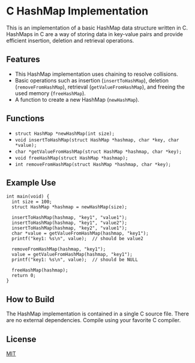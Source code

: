 # C HashMap Implementation

This is an implementation of a basic HashMap data structure written in C. HashMaps in C are a way of storing data in key-value pairs and provide efficient insertion, deletion and retrieval operations.

## Features

- This HashMap implementation uses chaining to resolve collisions.
- Basic operations such as insertion (`insertToHashMap`), deletion (`removeFromHashMap`), retrieval (`getValueFromHashMap`), and freeing the used memory (`freeHashMap`).
- A function to create a new HashMap (`newHashMap`).

## Functions

- `struct HashMap *newHashMap(int size);`
- `void insertToHashMap(struct HashMap *hashmap, char *key, char *value);`
- `char *getValueFromHashMap(struct HashMap *hashmap, char *key);`
- `void freeHashMap(struct HashMap *hashmap);`
- `int removeFromHashMap(struct HashMap *hashmap, char *key);`

## Example Use

```
int main(void) {
  int size = 100;
  struct HashMap *hashmap = newHashMap(size);

  insertToHashMap(hashmap, "key1", "value1");
  insertToHashMap(hashmap, "key1", "value2");
  insertToHashMap(hashmap, "key2", "value1");
  char *value = getValueFromHashMap(hashmap, "key1");
  printf("key1: %s\n", value);  // should be value2

  removeFromHashMap(hashmap, "key1");
  value = getValueFromHashMap(hashmap, "key1");
  printf("key1: %s\n", value);  // should be NULL

  freeHashMap(hashmap);
  return 0;
}

```

## How to Build

The HashMap implementation is contained in a single C source file. There are no external dependencies. Compile using your favorite C compiler.

## License

[MIT](https://choosealicense.com/licenses/mit/)

